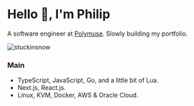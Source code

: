 # Hello 👋, I'm Philip 

A software engineer at [Polymuse](https://polymuse.tech/). Slowly building my portfolio.

<p align="left"> <img src="https://komarev.com/ghpvc/?username=stuckinsnow&label=Profile%20views&color=0e75b6&style=flat" alt="stuckinsnow" /></p>

### Main

*  TypeScript, JavaScript, Go, and a little bit of Lua.
*  Next.js, React.js.
*  Linux, KVM, Docker, AWS & Oracle Cloud.
